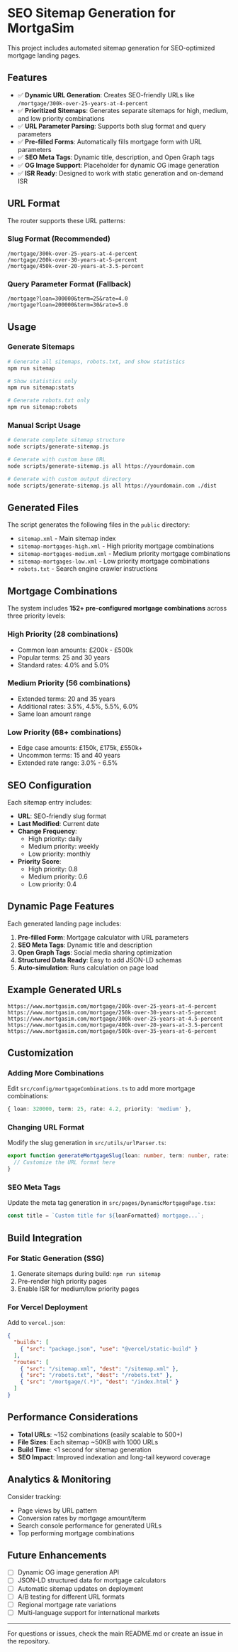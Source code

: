 # SEO Sitemap Generation for MortgaSim

This project includes automated sitemap generation for SEO-optimized mortgage landing pages.

## Features

- ✅ **Dynamic URL Generation**: Creates SEO-friendly URLs like `/mortgage/300k-over-25-years-at-4-percent`
- ✅ **Prioritized Sitemaps**: Generates separate sitemaps for high, medium, and low priority combinations
- ✅ **URL Parameter Parsing**: Supports both slug format and query parameters
- ✅ **Pre-filled Forms**: Automatically fills mortgage form with URL parameters
- ✅ **SEO Meta Tags**: Dynamic title, description, and Open Graph tags
- ✅ **OG Image Support**: Placeholder for dynamic OG image generation
- ✅ **ISR Ready**: Designed to work with static generation and on-demand ISR

## URL Format

The router supports these URL patterns:

### Slug Format (Recommended)
```
/mortgage/300k-over-25-years-at-4-percent
/mortgage/200k-over-30-years-at-5-percent
/mortgage/450k-over-20-years-at-3.5-percent
```

### Query Parameter Format (Fallback)
```
/mortgage?loan=300000&term=25&rate=4.0
/mortgage?loan=200000&term=30&rate=5.0
```

## Usage

### Generate Sitemaps

```bash
# Generate all sitemaps, robots.txt, and show statistics
npm run sitemap

# Show statistics only
npm run sitemap:stats

# Generate robots.txt only
npm run sitemap:robots
```

### Manual Script Usage

```bash
# Generate complete sitemap structure
node scripts/generate-sitemap.js

# Generate with custom base URL
node scripts/generate-sitemap.js all https://yourdomain.com

# Generate with custom output directory
node scripts/generate-sitemap.js all https://yourdomain.com ./dist
```

## Generated Files

The script generates the following files in the `public` directory:

- `sitemap.xml` - Main sitemap index
- `sitemap-mortgages-high.xml` - High priority mortgage combinations
- `sitemap-mortgages-medium.xml` - Medium priority mortgage combinations  
- `sitemap-mortgages-low.xml` - Low priority mortgage combinations
- `robots.txt` - Search engine crawler instructions

## Mortgage Combinations

The system includes **152+ pre-configured mortgage combinations** across three priority levels:

### High Priority (28 combinations)
- Common loan amounts: £200k - £500k
- Popular terms: 25 and 30 years
- Standard rates: 4.0% and 5.0%

### Medium Priority (56 combinations)
- Extended terms: 20 and 35 years
- Additional rates: 3.5%, 4.5%, 5.5%, 6.0%
- Same loan amount range

### Low Priority (68+ combinations)
- Edge case amounts: £150k, £175k, £550k+
- Uncommon terms: 15 and 40 years
- Extended rate range: 3.0% - 6.5%

## SEO Configuration

Each sitemap entry includes:

- **URL**: SEO-friendly slug format
- **Last Modified**: Current date
- **Change Frequency**: 
  - High priority: daily
  - Medium priority: weekly  
  - Low priority: monthly
- **Priority Score**:
  - High priority: 0.8
  - Medium priority: 0.6
  - Low priority: 0.4

## Dynamic Page Features

Each generated landing page includes:

1. **Pre-filled Form**: Mortgage calculator with URL parameters
2. **SEO Meta Tags**: Dynamic title and description
3. **Open Graph Tags**: Social media sharing optimization
4. **Structured Data Ready**: Easy to add JSON-LD schemas
5. **Auto-simulation**: Runs calculation on page load

## Example Generated URLs

```
https://www.mortgasim.com/mortgage/200k-over-25-years-at-4-percent
https://www.mortgasim.com/mortgage/250k-over-30-years-at-5-percent
https://www.mortgasim.com/mortgage/300k-over-25-years-at-4.5-percent
https://www.mortgasim.com/mortgage/400k-over-20-years-at-3.5-percent
https://www.mortgasim.com/mortgage/500k-over-35-years-at-6-percent
```

## Customization

### Adding More Combinations

Edit `src/config/mortgageCombinations.ts` to add more mortgage combinations:

```typescript
{ loan: 320000, term: 25, rate: 4.2, priority: 'medium' },
```

### Changing URL Format

Modify the slug generation in `src/utils/urlParser.ts`:

```typescript
export function generateMortgageSlug(loan: number, term: number, rate: number): string {
  // Customize the URL format here
}
```

### SEO Meta Tags

Update the meta tag generation in `src/pages/DynamicMortgagePage.tsx`:

```typescript
const title = `Custom title for ${loanFormatted} mortgage...`;
```

## Build Integration

### For Static Generation (SSG)
1. Generate sitemaps during build: `npm run sitemap`
2. Pre-render high priority pages
3. Enable ISR for medium/low priority pages

### For Vercel Deployment
Add to `vercel.json`:

```json
{
  "builds": [
    { "src": "package.json", "use": "@vercel/static-build" }
  ],
  "routes": [
    { "src": "/sitemap.xml", "dest": "/sitemap.xml" },
    { "src": "/robots.txt", "dest": "/robots.txt" },
    { "src": "/mortgage/(.*)", "dest": "/index.html" }
  ]
}
```

## Performance Considerations

- **Total URLs**: ~152 combinations (easily scalable to 500+)
- **File Sizes**: Each sitemap ~50KB with 1000 URLs
- **Build Time**: <1 second for sitemap generation
- **SEO Impact**: Improved indexation and long-tail keyword coverage

## Analytics & Monitoring

Consider tracking:
- Page views by URL pattern
- Conversion rates by mortgage amount/term
- Search console performance for generated URLs
- Top performing mortgage combinations

## Future Enhancements

- [ ] Dynamic OG image generation API
- [ ] JSON-LD structured data for mortgage calculators
- [ ] Automatic sitemap updates on deployment
- [ ] A/B testing for different URL formats
- [ ] Regional mortgage rate variations
- [ ] Multi-language support for international markets

---

For questions or issues, check the main README.md or create an issue in the repository. 